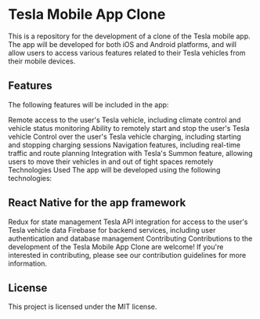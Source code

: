 # Tesla Mobile App Clone

This is a repository for the development of a clone of the Tesla mobile app. The app will be developed for both iOS and Android platforms, and will allow users to access various features related to their Tesla vehicles from their mobile devices.

## Features
The following features will be included in the app:

Remote access to the user's Tesla vehicle, including climate control and vehicle status monitoring
Ability to remotely start and stop the user's Tesla vehicle
Control over the user's Tesla vehicle charging, including starting and stopping charging sessions
Navigation features, including real-time traffic and route planning
Integration with Tesla's Summon feature, allowing users to move their vehicles in and out of tight spaces remotely
Technologies Used
The app will be developed using the following technologies:

## React Native for the app framework
Redux for state management
Tesla API integration for access to the user's Tesla vehicle data
Firebase for backend services, including user authentication and database management
Contributing
Contributions to the development of the Tesla Mobile App Clone are welcome! If you're interested in contributing, please see our contribution guidelines for more information.

## License
This project is licensed under the MIT license.
